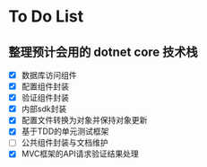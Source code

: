# To Do List
## 整理预计会用的 dotnet core 技术栈
- [x] 数据库访问组件
- [x] 配置组件封装
- [x] 验证组件封装
- [x] 内部sdk封装
- [x] 配置文件转换为对象并保持对象更新
- [x] 基于TDD的单元测试框架
- [ ] 公共组件封装与文档维护
- [x] MVC框架的API请求验证结果处理
